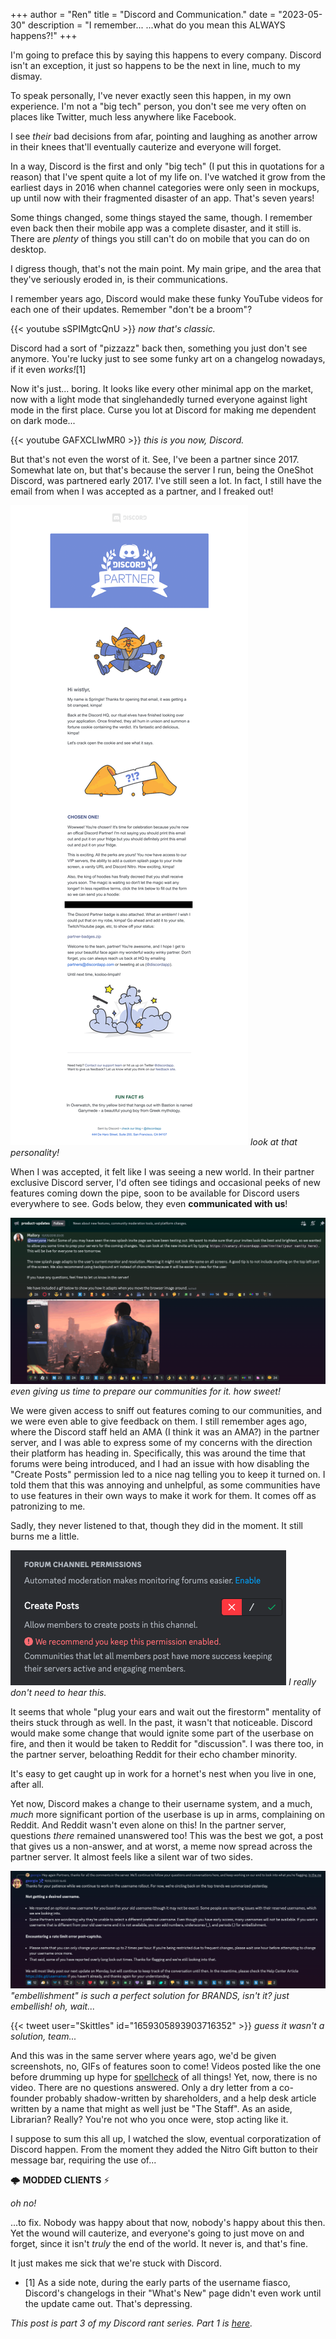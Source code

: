 +++
author = "Ren"
title = "Discord and Communication."
date = "2023-05-30"
description = "I remember... ...what do you mean this ALWAYS happens?!"
+++

I'm going to preface this by saying this happens to every company. Discord isn't an exception, it just so happens to be the next in line, much to my dismay.

<!--more-->

To speak personally, I've never exactly seen this happen, in my own experience. I'm not a "big tech" person, you don't see me very often on places like Twitter, much less anywhere like Facebook.

I see *their* bad decisions from afar, pointing and laughing as another arrow in their knees that'll eventually cauterize and everyone will forget.

In a way, Discord is the first and only "big tech" (I put this in quotations for a reason) that I've spent quite a lot of my life on. I've watched it grow from the earliest days in 2016 when channel categories were only seen in mockups, up until now with their fragmented disaster of an app. That's seven years!

Some things changed, some things stayed the same, though. I remember even back then their mobile app was a complete disaster, and it still is. There are *plenty* of things you still can't do on mobile that you can do on desktop.

I digress though, that's not the main point. My main gripe, and the area that they've seriously eroded in, is their communications.

I remember years ago, Discord would make these funky YouTube videos for each one of their updates. Remember "don't be a broom"?

{{< youtube sSPIMgtcQnU >}}
*now that's classic.*

Discord had a sort of "pizzazz" back then, something you just don't see anymore. You're lucky just to see some funky art on a changelog nowadays, if it even *works!*[1]

Now it's just... boring. It looks like every other minimal app on the market, now with a light mode that singlehandedly turned everyone against light mode in the first place. Curse you lot at Discord for making me dependent on dark mode...

{{< youtube GAFXCLIwMR0 >}}
*this is you now, Discord.*

But that's not even the worst of it. See, I've been a partner since 2017. Somewhat late on, but that's because the server I run, being the OneShot Discord, was partnered early 2017. I've still seen a lot. In fact, I still have the email from when I was accepted as a partner, and I freaked out!

![partnership email](/img/winter/discord-decline/partneremail.png)
*look at that personality!*

When I was accepted, it felt like I was seeing a new world. In their partner exclusive Discord server, I'd often see tidings and occasional peeks of new features coming down the pipe, soon to be available for Discord users everywhere to see. Gods below, they even **communicated with us**!

![communication example](/img/winter/discord-decline/communication.png)
*even giving us time to prepare our communities for it. how sweet!*

We were given access to sniff out features coming to our communities, and we were even able to give feedback on them. I still remember ages ago, where the Discord staff held an AMA (I think it was an AMA?) in the partner server, and I was able to express some of my concerns with the direction their platform has heading in. Specifically, this was around the time that forums were being introduced, and I had an issue with how disabling the "Create Posts" permission led to a nice nag telling you to keep it turned on. I told them that this was annoying and unhelpful, as some communities have to use features in their own ways to make it work for them. It comes off as patronizing to me.

Sadly, they never listened to that, though they did in the moment. It still burns me a little.

![annoying nag](/img/winter/discord-decline/nags.png)
*I really don't need to hear this.*

It seems that whole "plug your ears and wait out the firestorm" mentality of theirs stuck through as well. In the past, it wasn't that noticeable. Discord would make some change that would ignite some part of the userbase on fire, and then it would be taken to Reddit for "discussion". I was there too, in the partner server, beloathing Reddit for their echo chamber minority.

It's easy to get caught up in work for a hornet's nest when you live in one, after all.

Yet now, Discord makes a change to their username system, and a much, *much* more significant portion of the userbase is up in arms, complaining on Reddit. And Reddit wasn't even alone on this! In the partner server, questions *there* remained unanswered too! This was the best we got, a post that gives us a non-answer, and at worst, a meme now spread across the partner server. It almost feels like a silent war of two sides.

![just embellish!](/img/winter/discord-decline/embellishment.png)
*"embellishment" is such a perfect solution for BRANDS, isn't it? just embellish! oh, wait...*

{{< tweet user="Skittles" id="1659305893903716352" >}}
*guess it wasn't a solution, team...*

 And this was in the same server where years ago, we'd be given screenshots, no, GIFs of features soon to come! Videos posted like the one before drumming up hype for [spellcheck](https://www.youtube.com/watch?v=YHqERNzRkCE) of all things! Yet, now, there is no video. There are no questions answered. Only a dry letter from a co-founder probably shadow-written by shareholders, and a help desk article written by a name that might as well just be "The Staff". As an aside, Librarian? Really? You're not who you once were, stop acting like it.

I suppose to sum this all up, I watched the slow, eventual corporatization of Discord happen. From the moment they added the Nitro Gift button to their message bar, requiring the use of...

🌩️ **MODDED CLIENTS** ⚡

*oh no!*

...to fix. Nobody was happy about that now, nobody's happy about this then. Yet the wound will cauterize, and everyone's going to just move on and forget, since it isn't *truly* the end of the world. It never is, and that's fine.

It just makes me sick that we're stuck with Discord.

- [1] As a side note, during the early parts of the username fiasco, Discord's changelogs in their "What's New" page didn't even work until the update came out. That's depressing.

*This post is part 3 of my Discord rant series. Part 1 is [here](https://ren.0ccu.lt/blog/discord-rant/).*

